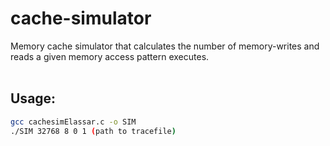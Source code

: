 # cache-simulator
Memory cache simulator that calculates the number of memory-writes and reads a given memory access pattern executes.
<br /><br />
## Usage: <br />
```bash
gcc cachesimElassar.c -o SIM
./SIM 32768 8 0 1 (path to tracefile)
```

